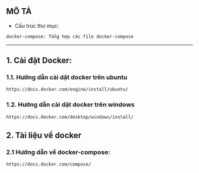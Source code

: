 ## MÔ TẢ
- Cấu trúc thư mục:
```sh
docker-compose: Tổng hợp các file docker-compose 
```
--------------------------------

## 1. Cài đặt Docker:
### 1.1. Hướng dẫn cài dặt docker trên ubuntu
```sh
https://docs.docker.com/engine/install/ubuntu/
```


### 1.2. Hướng dẫn cài dặt docker trên windows
```sh
https://docs.docker.com/desktop/windows/install/
```

## 2. Tài liệu về docker

### 2.1 Hướng dẫn về docker-compose:

```sh
https://docs.docker.com/compose/
```
